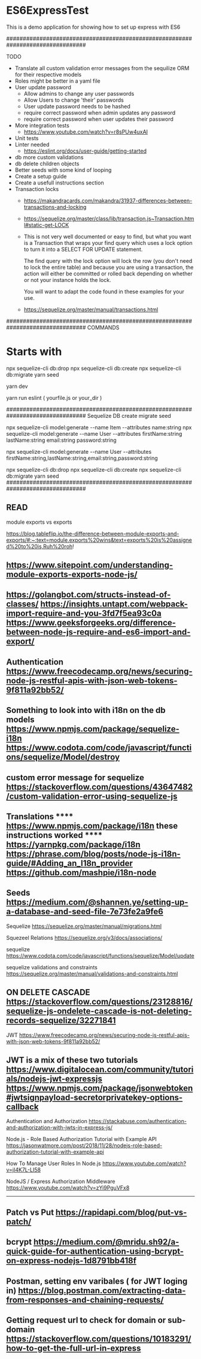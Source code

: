 # ES6ExpressTest
This is a demo application for showing how to set up express with ES6

################################################################################

TODO
- Translate all custom validation error messages from the sequilize ORM for 
  their respective models
- Roles might be better in a yaml file
- User update password
  * Allow admins to change any user passwords
  * Allow Users to change 'their' passwords
  * User update password needs to be hashed
  * require correct password when admin updates any password
  * require correct password when user updates their password
- More integration tests
  * https://www.youtube.com/watch?v=r8sPUw4uxAI
- Unit tests
- Linter needed
  * https://eslint.org/docs/user-guide/getting-started
- db more custom validations
- db delete children objects
- Better seeds with some kind of looping
- Create a setup guide
- Create a usefull instructions section
- Transaction locks
  + https://makandracards.com/makandra/31937-differences-between-transactions-and-locking
  + https://sequelize.org/master/class/lib/transaction.js~Transaction.html#static-get-LOCK
  + This is not very well documented or easy to find, but what you want is a  Transaction that wraps your find query which uses a lock option to turn it into a SELECT FOR UPDATE statement.

    The find query with the lock option will lock the row (you don't need to lock the entire table) and because you are using a transaction, the action will either be committed or rolled back depending on whether or not your instance holds the lock.

    You will want to adapt the code found in these examples for your use.
  + https://sequelize.org/master/manual/transactions.html


################################################################################
COMMANDS

# Starts with 
npx sequelize-cli db:drop
npx sequelize-cli db:create
npx sequelize-cli db:migrate
yarn seed

yarn dev

yarn run eslint ( yourfile.js or your_dir )

################################################################################
Sequelize DB create migrate seed

npx sequelize-cli model:generate --name Item --attributes name:string
npx sequelize-cli model:generate --name User --attributes firstName:string lastName:string email:string password:string

npx sequelize-cli model:generate --name User --attributes firstName:string,lastName:string,email:string,password:string

npx sequelize-cli db:drop
npx sequelize-cli db:create
npx sequelize-cli db:migrate
yarn seed
################################################################################

READ
--------------------------------------------------------------------------------
module exports vs exports

https://blog.tableflip.io/the-difference-between-module-exports-and-exports/#:~:text=module.exports%20wins&text=exports%20is%20assigned%20to%20is,Ruh%20roh!

https://www.sitepoint.com/understanding-module-exports-exports-node-js/
--------------------------------------------------------------------------------
https://golangbot.com/structs-instead-of-classes/
https://insights.untapt.com/webpack-import-require-and-you-3fd7f5ea93c0a
https://www.geeksforgeeks.org/difference-between-node-js-require-and-es6-import-and-export/
--------------------------------------------------------------------------------
Authentication
https://www.freecodecamp.org/news/securing-node-js-restful-apis-with-json-web-tokens-9f811a92bb52/
--------------------------------------------------------------------------------
Something to look into with i18n on the db models
https://www.npmjs.com/package/sequelize-i18n
https://www.codota.com/code/javascript/functions/sequelize/Model/destroy
--------------------------------------------------------------------------------
custom error message for sequelize
https://stackoverflow.com/questions/43647482/custom-validation-error-using-sequelize-js
--------------------------------------------------------------------------------
Translations 
**** https://www.npmjs.com/package/i18n   these instructions worked ****
https://yarnpkg.com/package/i18n
https://phrase.com/blog/posts/node-js-i18n-guide/#Adding_an_I18n_provider
https://github.com/mashpie/i18n-node
--------------------------------------------------------------------------------
Seeds 
https://medium.com/@shannen.ye/setting-up-a-database-and-seed-file-7e73fe2a9fe6
--------------------------------------------------------------------------------
Sequelize
https://sequelize.org/master/manual/migrations.html

Squezeel Relations
https://sequelize.org/v3/docs/associations/

sequelize
https://www.codota.com/code/javascript/functions/sequelize/Model/update

sequelize validations and constraints
https://sequelize.org/master/manual/validations-and-constraints.html

ON DELETE CASCADE
https://stackoverflow.com/questions/23128816/sequelize-js-ondelete-cascade-is-not-deleting-records-sequelize/32271841
--------------------------------------------------------------------------------
JWT
https://www.freecodecamp.org/news/securing-node-js-restful-apis-with-json-web-tokens-9f811a92bb52/

JWT is a mix of these two tutorials
https://www.digitalocean.com/community/tutorials/nodejs-jwt-expressjs
https://www.npmjs.com/package/jsonwebtoken#jwtsignpayload-secretorprivatekey-options-callback
--------------------------------------------------------------------------------

Authentication and Authorization
https://stackabuse.com/authentication-and-authorization-with-jwts-in-express-js/

Node.js - Role Based Authorization Tutorial with Example API
https://jasonwatmore.com/post/2018/11/28/nodejs-role-based-authorization-tutorial-with-example-api

How To Manage User Roles In Node.js
https://www.youtube.com/watch?v=jI4K7L-LI58

NodeJS / Express Authorization Middleware
https://www.youtube.com/watch?v=zYi9PguVFx8

--------------------------------------------------------------------------------
Patch vs Put
https://rapidapi.com/blog/put-vs-patch/
--------------------------------------------------------------------------------
bcrypt
https://medium.com/@mridu.sh92/a-quick-guide-for-authentication-using-bcrypt-on-express-nodejs-1d8791bb418f
--------------------------------------------------------------------------------
Postman, setting env varibales ( for JWT loging in)
https://blog.postman.com/extracting-data-from-responses-and-chaining-requests/
--------------------------------------------------------------------------------
Getting request url to check for domain or sub-domain
https://stackoverflow.com/questions/10183291/how-to-get-the-full-url-in-express
--------------------------------------------------------------------------------